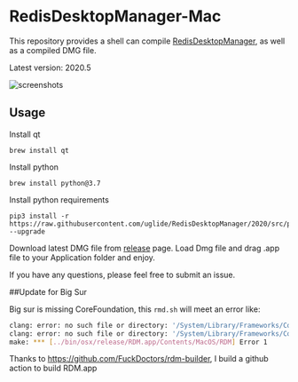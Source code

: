 # RedisDesktopManager-Mac 

This repository provides a shell can compile [RedisDesktopManager](https://github.com/uglide/RedisDesktopManager), as well as a compiled DMG file.

Latest version: 2020.5

![screenshots](https://raw.githubusercontent.com/zgr0629/RedisDesktopManager-Mac/master/screenshots.png)

## Usage

Install qt

```shell
brew install qt
```

Install python

```shell
brew install python@3.7
```

Install python requirements

```shell
pip3 install -r https://raw.githubusercontent.com/uglide/RedisDesktopManager/2020/src/py/requirements.txt --upgrade
```

Download latest DMG file from [release](https://github.com/zgr0629/RedisDesktopManager-Mac/releases) page. Load Dmg file and drag .app file to your Application folder and enjoy.

If you have any questions, please feel free to submit an issue.

##Update for Big Sur

Big sur is missing CoreFoundation, this `rmd.sh` will meet an error like:

```bash
clang: error: no such file or directory: '/System/Library/Frameworks/CoreFoundation.framework/Versions/A/CoreFoundation'
clang: error: no such file or directory: '/System/Library/Frameworks/CoreServices.framework/Versions/A/CoreServices'
make: *** [../bin/osx/release/RDM.app/Contents/MacOS/RDM] Error 1
```

Thanks to https://github.com/FuckDoctors/rdm-builder, I build a github action to build RDM.app
